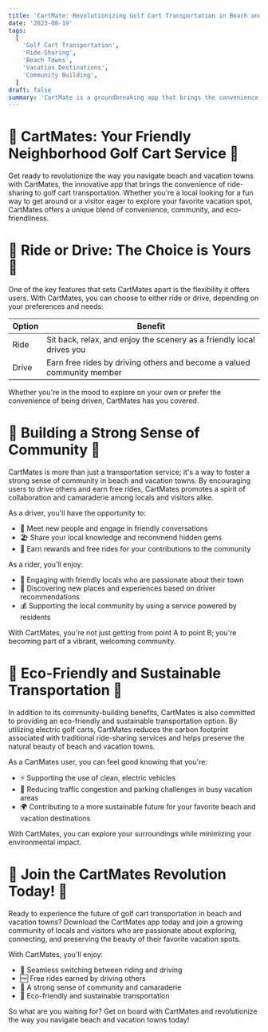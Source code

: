 ```yaml
---
title: 'CartMate: Revolutionizing Golf Cart Transportation in Beach and Vacation Towns'
date: '2023-08-19'
tags:
  [
    'Golf Cart Transportation',
    'Ride-Sharing',
    'Beach Towns',
    'Vacation Destinations',
    'Community Building',
  ]
draft: false
summary: 'CartMate is a groundbreaking app that brings the convenience of ride-sharing to golf cart transportation in beach and vacation towns. With options for users to drive or ride, and the ability to earn free rides by driving others, CartMates fosters a strong sense of community while providing an eco-friendly and fun way to explore your favorite vacation spots.'
---
```


# 🌴 CartMates: Your Friendly Neighborhood Golf Cart Service 🌴

Get ready to revolutionize the way you navigate beach and vacation towns with CartMates, the innovative app that brings the convenience of ride-sharing to golf cart transportation. Whether you're a local looking for a fun way to get around or a visitor eager to explore your favorite vacation spot, CartMates offers a unique blend of convenience, community, and eco-friendliness.

# 🚙 Ride or Drive: The Choice is Yours 🚙

One of the key features that sets CartMates apart is the flexibility it offers users. With CartMates, you can choose to either ride or drive, depending on your preferences and needs:

| Option | Benefit                                                                |
| ------ | ---------------------------------------------------------------------- |
| Ride   | Sit back, relax, and enjoy the scenery as a friendly local drives you  |
| Drive  | Earn free rides by driving others and become a valued community member |

Whether you're in the mood to explore on your own or prefer the convenience of being driven, CartMates has you covered.

# 🌊 Building a Strong Sense of Community 🌊

CartMates is more than just a transportation service; it's a way to foster a strong sense of community in beach and vacation towns. By encouraging users to drive others and earn free rides, CartMates promotes a spirit of collaboration and camaraderie among locals and visitors alike.

As a driver, you'll have the opportunity to:

- 💬 Meet new people and engage in friendly conversations
- 🏖️ Share your local knowledge and recommend hidden gems
- 🌟 Earn rewards and free rides for your contributions to the community

As a rider, you'll enjoy:

- 🤝 Engaging with friendly locals who are passionate about their town
- 📍 Discovering new places and experiences based on driver recommendations
- 💰 Supporting the local community by using a service powered by residents

With CartMates, you're not just getting from point A to point B; you're becoming part of a vibrant, welcoming community.

# 🌿 Eco-Friendly and Sustainable Transportation 🌿

In addition to its community-building benefits, CartMates is also committed to providing an eco-friendly and sustainable transportation option. By utilizing electric golf carts, CartMates reduces the carbon footprint associated with traditional ride-sharing services and helps preserve the natural beauty of beach and vacation towns.

As a CartMates user, you can feel good knowing that you're:

- ⚡ Supporting the use of clean, electric vehicles
- 🍃 Reducing traffic congestion and parking challenges in busy vacation areas
- 🌍 Contributing to a more sustainable future for your favorite beach and vacation destinations

With CartMates, you can explore your surroundings while minimizing your environmental impact.

# 🎉 Join the CartMates Revolution Today! 🎉

Ready to experience the future of golf cart transportation in beach and vacation towns? Download the CartMates app today and join a growing community of locals and visitors who are passionate about exploring, connecting, and preserving the beauty of their favorite vacation spots.

With CartMates, you'll enjoy:

- 🔄 Seamless switching between riding and driving
- 🆓 Free rides earned by driving others
- 🌴 A strong sense of community and camaraderie
- 🌿 Eco-friendly and sustainable transportation

So what are you waiting for? Get on board with CartMates and revolutionize the way you navigate beach and vacation towns today!
